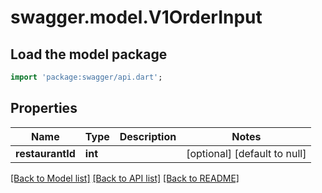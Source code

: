 # swagger.model.V1OrderInput

## Load the model package
```dart
import 'package:swagger/api.dart';
```

## Properties
Name | Type | Description | Notes
------------ | ------------- | ------------- | -------------
**restaurantId** | **int** |  | [optional] [default to null]

[[Back to Model list]](../README.md#documentation-for-models) [[Back to API list]](../README.md#documentation-for-api-endpoints) [[Back to README]](../README.md)


